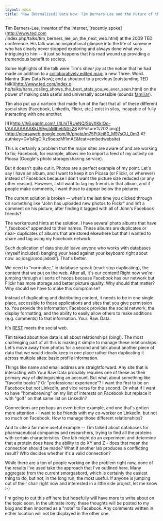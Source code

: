 ```yaml
---
layout: main
title: "Raw [Normalized] Data Now: Tim Berners-Lee and the Future of the Web"
---
```

Tim Berners-Lee, inventor of the internet, [recently spoke](http://www.ted.com
/index.php/talks/tim_berners_lee_on_the_next_web.html) at the 2009 TED
conference. His talk was an inspirational glimpse into the life of someone who
has clearly never stopped exploring and always done what was intriguing to him
-- it just so happens that his road wound up providing a tremendous benefit to
society.

  
Some highlights of the talk were Tim's *sheer joy* at the notion that he had
made an addition to a [collaboratively edited
map](http://www.openstreetmap.org/); a new Three. Word. Mantra (Raw Data Now);
and a shoutout to a previous [outstanding TED talk](http://www.ted.com/index.p
hp/talks/hans_rosling_shows_the_best_stats_you_ve_ever_seen.html) on the power
of making data useful and universally accessible (sounds
[familiar](http://www.google.com/corporate)).

  
Tim also put up a cartoon that made fun of the fact that all of these
different social sites (Facebook, LinkedIn, Flickr, etc.) exist in silos,
incapable of fully interacting with one another.

  

[![](http://lh6.ggpht.com/_I4LhiTRUeNQ/SbvXKkIQo-I/AAAAAAAAKkU/9ychMIhehNI/s28
8/Picture%202.png)](http://picasaweb.google.com/lh/photo/m75PtXei80_M97sCU_Om3
A?authkey=Gv1sRgCIXz9oeozMfImAE&feat=embedwebsite)

  
This is certainly a problem that the major sites are aware of and are working
to fix; Facebook, for example, allows me to import a feed of my activity on
Picasa (Google's photo storage/sharing service).

  
But it doesn't quite cut it. Photos are a perfect example of my point. Let's
say I have an album, and I want to keep it on Picasa (or Flickr, or wherever)
instead of Facebook because I don't want the picture size reduced (or any
other reason). However, I still want to tag my friends in that album, and if
people make comments, I want those to appear below the pictures.

  
The current solution is broken -- when's the last time you clicked through on
something like "John has uploaded new photos to Flickr" and left a comment on
his picture, after finding it tagged with all of John's Facebook friends?

  
The workaround hints at the solution. I have several photo albums that have
"_facebook" appended to their names. These albums are duplicates or near-
duplicates of albums that are stored elsewhere but that I wanted to share and
tag using my Facebook network.

  
Such duplication of data should leave anyone who works with databases (myself
included) banging your head against your keyboard right about now.
ao;idsgja;sodijadosifj. That's better.

  
We need to "normalize," in database-speak (read: stop duplicating), the
content that we put on the web. After all, it's our content! Right now we're
jumping through all sorts of hoops because Facebook has our network but Flickr
has more storage and better picture quality. Why should that matter? Why
should we have to make this compromise?

  
Instead of duplicating and distributing content, it needs to be in one single
place, accessible to those applications and sites that you give permission to.
You provide the information; Facebook provides the social network, the display
formatting, and the ability to easily allow others to make additions (e.g.
comments) to that information. Your. Raw. Data.

  
It's [REST](http://en.wikipedia.org/wiki/Representational_State_Transfer)
meets the social web.

  
Tim talked about how data is all about relationships (bing!). The most
challenging part of all this is making it simple to manage these
relationships. Let's move away from photos for a second and talk about another
piece of data that we would ideally keep in one place rather than duplicating
it across multiple sites: basic profile information.

  
Things like name and email address are straightforward. Any site that is
interacting with Your Raw Data probably requires one of these as their primary
way of distinguishing an account. But what about something like "favorite
books"? Or "professional experience"? I want the first to be on Facebook but
not LinkedIn, and vice versa for the second. Or what if I want to have
"homebrewing" on my list of interests on Facebook but replace it with "golf"
on that same list on LinkedIn?

  
Connections are perhaps an even better example, and one that's gotten more
attention - I want to be friends with my co-worker on LinkedIn, but not so
much on Facebook. How to manage those different relationships?

  
And to cite a far more useful example -- Tim talked about databases for
pharmaceutical companies and researchers, trying to find all the proteins with
certain characteristics. One lab might do an experiment and determine that a
protein does have the ability to do XY and Z - does that mean the connection
should be made? What if another lab produces a conflicting result? Who decides
whether it's a valid connection?

  
While there are a ton of people working on the problem right now, none of the
results I've used take the approach that I've outlined here. Many aggregate
from the current smorgasbord, which is certainly the easiest thing to do, but
not, in the long run, the most useful. If anyone is jumping out of their chair
right now and interested in a little side project, let me know :-)

  
I'm going to cut this off here but hopefully will have more to write about on
the topic soon. In the ultimate irony, these thoughts will be posted to my
blog and then imported as a "note" to Facebook. Any comments written in either
location will not be displayed in the other one.

